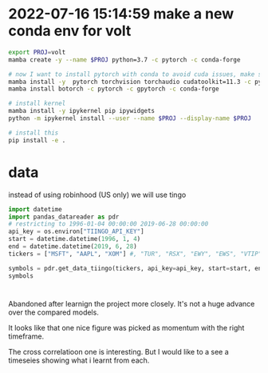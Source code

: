 # 2022-07-16 15:14:59 make a new conda env for volt 

```sh
export PROJ=volt
mamba create -y --name $PROJ python=3.7 -c pytorch -c conda-forge

# now I want to install pytorch with conda to avoid cuda issues, make sure we get the right version by looking at nvidia-smi to get cuda version. pick the closest
mamba install -y  pytorch torchvision torchaudio cudatoolkit=11.3 -c pytorch
mamba install botorch -c pytorch -c gpytorch -c conda-forge

# install kernel
mamba install -y ipykernel pip ipywidgets
python -m ipykernel install --user --name $PROJ --display-name $PROJ

# install this
pip install -e .
```


# data

instead of using robinhood (US only) we will use tingo

```py
import datetime
import pandas_datareader as pdr
# restricting to 1996-01-04 00:00:00 2019-06-28 00:00:00
api_key = os.environ["TIINGO_API_KEY"]
start = datetime.datetime(1996, 1, 4)
end = datetime.datetime(2019, 6, 28)
tickers = ["MSFT", "AAPL", "XOM"] #, "TUR", "RSX", "EWY", "EWS", "VTIP", "TLT", "BWX", "PDBC", "IAU", "VNQI"]

symbols = pdr.get_data_tiingo(tickers, api_key=api_key, start=start, end=end)
symbols
```


# 

Abandoned after learnign the project more closely. It's not a huge advance over the compared models.

It looks like that one nice figure was picked as momentum with the right timeframe.

The cross correlatioon one is interesting. But I would like to a see a timeseies showing what i learnt from each.
